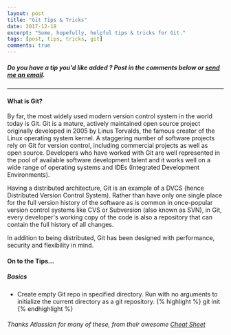 ```yaml
---
layout: post
title: "Git Tips & Tricks"
date: 2017-12-18
excerpt: "Some, hopefully, helpful tips & tricks for Git."
tags: [post, tips, tricks, git]
comments: true
---
```


##### Do you have a tip you'd like added ? Post in the comments below or [send me an email](mailto:roylance.richard+gittips@gmail.com?Subject=Git%20Tip%20Suggestion "EMAIL ME!").

---

#### What is Git?

By far, the most widely used modern version control system in the world today is Git. Git is a mature, actively maintained open source project originally developed in 2005 by Linus Torvalds, the famous creator of the Linux operating system kernel. A staggering number of software projects rely on Git for version control, including commercial projects as well as open source. Developers who have worked with Git are well represented in the pool of available software development talent and it works well on a wide range of operating systems and IDEs (Integrated Development Environments).

Having a distributed architecture, Git is an example of a DVCS (hence Distributed Version Control System). Rather than have only one single place for the full version history of the software as is common in once-popular version control systems like CVS or Subversion (also known as SVN), in Git, every developer's working copy of the code is also a repository that can contain the full history of all changes.

In addition to being distributed, Git has been designed with performance, security and flexibility in mind.

#### On to the Tips...

##### Basics

-  Create empty Git repo in specified directory. Run with no arguments to initialize the current directory as a git repository.
{% highlight %}
    git init <directory>
{% endhighlight %}

###### Thanks Atlassian for many of these, from their awesome [Cheat Sheet](https://www.atlassian.com/git/tutorials/atlassian-git-cheatsheet)
